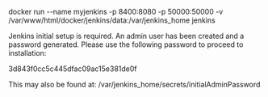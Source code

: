 docker run --name myjenkins -p 8400:8080 -p 50000:50000 -v /var/www/html/docker/jenkins/data:/var/jenkins_home jenkins


Jenkins initial setup is required. An admin user has been created and a password generated.
Please use the following password to proceed to installation:

3d843f0cc5c445dfac09ac15e381de0f

This may also be found at: /var/jenkins_home/secrets/initialAdminPassword